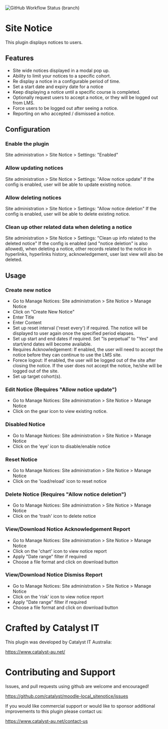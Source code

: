 ![GitHub Workflow Status (branch)](https://img.shields.io/github/actions/workflow/status/catalyst/moodle-local_sitenotice/ci.yml?branch=MOODLE_39_STABLE)

# Site Notice
This plugin displays notices to users.

## Features
 * Site wide notices displayed in a modal pop up.
 * Ability to limit your notices to a specific cohort.
 * Re display a notice in a configurable period of time.
 * Set a start date and expiry date for a notice
 * Keep displaying a notice until a specific course is completed.
 * Optionally request users to accept a notice, or they will be logged out from LMS.
 * Force users to be logged out after seeing a notice.
 * Reporting on who accepted / dismissed a notice. 

## Configuration 

### Enable the plugin
Site administration > Site Notice > Settings: "Enabled"

### Allow updating notices
Site administration > Site Notice > Settings: "Allow notice update"
If the config is enabled, user will be able to update existing notice.

### Allow deleting notices
Site administration > Site Notice > Settings: "Allow notice deletion"
If the config is enabled, user will be able to delete existing notice.

### Clean up other related data when deleting a notice
Site administration > Site Notice > Settings: "Clean up info related to the deleted notice"
If the config is enabled (and "notice deletion" is also allowed), when deleting a notice, other records related to the notice
 in hyperlinks, hyperlinks history, acknowledgement, user last view will also be deleted.

## Usage

### Create new notice
* Go to Manage Notices: Site administration > Site Notice > Manage Notice
* Click on "Create New Notice"
* Enter Title
* Enter Content
* Set up reset interval ('reset every') if required. The notice will be displayed to user again once the specified period elapses.
* Set up start and end dates if required. Set "Is perpetual" to "Yes" and start/end dates will become available.
* Requires Acknowledgement: If enabled, the user will need to accept the notice before they can continue to use the LMS site.
* Forece logout: If enabled, the user will be logged out of the site after closing the notice.
If the user does not accept the notice, he/she will be logged out of the site.
* Set up target cohort(s). 

### Edit Notice (Requires "Allow notice update")
* Go to Manage Notices: Site administration > Site Notice > Manage Notice
* Click on the gear icon to view existing notice.

### Disabled Notice
* Go to Manage Notices: Site administration > Site Notice > Manage Notice
* Click on the 'eye' icon to disable/enable notice

### Reset Notice
* Go to Manage Notices: Site administration > Site Notice > Manage Notice
* Click on the 'load/reload' icon to reset notice

### Delete Notice (Requires "Allow notice deletion")
* Go to Manage Notices: Site administration > Site Notice > Manage Notice
* Click on the 'trash' icon to delete notice

### View/Download Notice Acknowledgement Report
* Go to Manage Notices: Site administration > Site Notice > Manage Notice
* Click on the 'chart' icon to view notice report
* Apply "Date range" filter if required
* Choose a file format and click on download button

### View/Download Notice Dismiss Report
* Go to Manage Notices: Site administration > Site Notice > Manage Notice
* Click on the 'risk' icon to view notice report
* Apply "Date range" filter if required
* Choose a file format and click on download button

# Crafted by Catalyst IT

This plugin was developed by Catalyst IT Australia:

https://www.catalyst-au.net/


# Contributing and Support

Issues, and pull requests using github are welcome and encouraged!

https://github.com/catalyst/moodle-local_sitenotice/issues

If you would like commercial support or would like to sponsor additional improvements
to this plugin please contact us:

https://www.catalyst-au.net/contact-us

